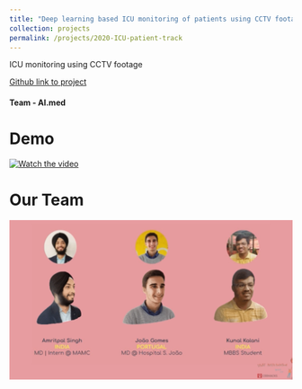 ```yaml
---
title: "Deep learning based ICU monitoring of patients using CCTV footage"
collection: projects
permalink: /projects/2020-ICU-patient-track
---
```


ICU monitoring using CCTV footage

[Github link to project](https://github.com/Amritpal-001/Big_brother_ICU_CEE_hackathon)

#### Team -  AI.med

# Demo
[![Watch the video](https://i.imgur.com/vKb2F1B.png)](/images/projects/2020-ICU-patient-track-patient_activity.mkv)

# Our Team
<img src="/images/projects/2020-ICU-patient-track-team.png" alt="Fetch Slide"/> 